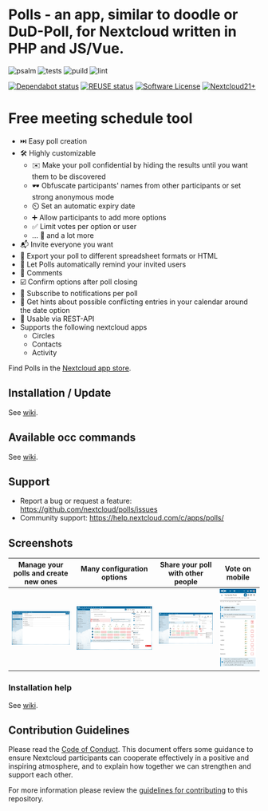 <!--
  - SPDX-FileCopyrightText: 2016 Nextcloud contributors
  - SPDX-License-Identifier: AGPL-3.0-or-later
-->
# Polls - an app, similar to doodle or DuD-Poll, for Nextcloud written in PHP and JS/Vue.
![psalm](https://github.com/nextcloud/polls/actions/workflows/static-analysis.yml/badge.svg)
![tests](https://github.com/nextcloud/polls/actions/workflows/phpunit.yml/badge.svg)
![puild](https://github.com/nextcloud/polls/actions/workflows/nodejs.yml/badge.svg)
![lint](https://github.com/nextcloud/polls/actions/workflows/lint.yml/badge.svg)

[![Dependabot status](https://img.shields.io/badge/Dependabot-enabled-brightgreen.svg?longCache=true&style=flat-square&logo=dependabot)](https://dependabot.com)
[![REUSE status](https://api.reuse.software/badge/github.com/nextcloud/polls)](https://api.reuse.software/info/github.com/nextcloud/polls)
[![Software License](https://img.shields.io/badge/license-AGPL-brightgreen.svg?style=flat-square)](COPYING)
[![Nextcloud21+](https://img.shields.io/badge/Nextcloud%20Version-21%2B-0082C9?logo=nextcloud)](https://nextcloud.com)

# Free meeting schedule tool
- :next_track_button: Easy poll creation
- :hammer_and_wrench: Highly customizable
    - :envelope: Make your poll confidential by hiding the results until you want them to be discovered
    - :dark_sunglasses: Obfuscate participants' names from other participants or set strong anonymous mode
    - :timer_clock: Set an automatic expiry date
    - :heavy_plus_sign: Allow participants to add more options
    - :white_check_mark: Limit votes per option or user
    - ... :currency_exchange: and a lot more
- :mailbox_with_mail: Invite everyone you want
- :rocket: Export your poll to different spreadsheet formats or HTML
- :red_envelope: Let Polls automatically remind your invited users
- :speech_balloon: Comments
- :ballot_box_with_check: Confirm options after poll closing
- :loudspeaker: Subscribe to notifications per poll
- :date: Get hints about possible conflicting entries in your calendar around the date option
- :toolbox: Usable via REST-API
- Supports the following nextcloud apps
    - Circles
    - Contacts
    - Activity

Find Polls in the [Nextcloud app store](https://apps.nextcloud.com/apps/polls).

## Installation / Update
See [wiki](https://github.com/nextcloud/polls/wiki/Installation-help).

## Available occ commands
See [wiki](https://github.com/nextcloud/polls/wiki/OCC-commands).

## Support
- Report a bug or request a feature:  https://github.com/nextcloud/polls/issues
- Community support: https://help.nextcloud.com/c/apps/polls/

## Screenshots
Manage your polls and create new ones | Many configuration options | Share your poll with other people | Vote on mobile
:-:|:-:|:-:|:-:
![Manage Polls](screenshots/overview.png) | ![Vote](screenshots/edit-poll.png) | ![Edit poll](screenshots/share.png) | ![Share poll](screenshots/vote.png)

### Installation help
See [wiki](https://github.com/nextcloud/polls/wiki/Installation-help).

## Contribution Guidelines
Please read the [Code of Conduct](https://nextcloud.com/community/code-of-conduct/). This document offers some guidance to ensure Nextcloud participants can cooperate effectively in a positive and inspiring atmosphere, and to explain how together we can strengthen and support each other.

For more information please review the [guidelines for contributing](https://github.com/nextcloud/server/blob/master/.github/CONTRIBUTING.md) to this repository.
